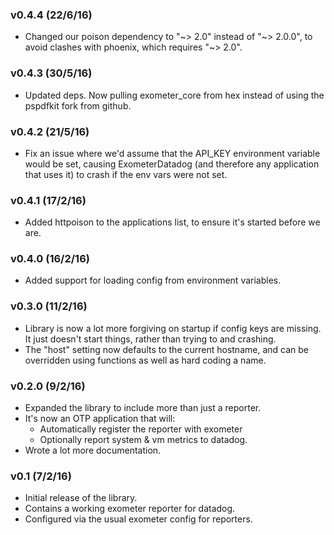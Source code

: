 ### v0.4.4 (22/6/16)

- Changed our poison dependency to "~> 2.0" instead of "~> 2.0.0", to avoid
  clashes with phoenix, which requires "~> 2.0".

### v0.4.3 (30/5/16)

- Updated deps. Now pulling exometer_core from hex instead of using the
  pspdfkit fork from github.

### v0.4.2 (21/5/16)

- Fix an issue where we'd assume that the API_KEY environment variable would be
  set, causing ExometerDatadog (and therefore any application that uses it) to
  crash if the env vars were not set.

### v0.4.1 (17/2/16)

- Added httpoison to the applications list, to ensure it's started before we
  are.

### v0.4.0 (16/2/16)

- Added support for loading config from environment variables.

### v0.3.0 (11/2/16)

- Library is now a lot more forgiving on startup if config keys are missing.
  It just doesn't start things, rather than trying to and crashing.
- The "host" setting now defaults to the current hostname, and can be
  overridden using functions as well as hard coding a name.

### v0.2.0 (9/2/16)

- Expanded the library to include more than just a reporter.
- It's now an OTP application that will:
  - Automatically register the reporter with exometer
  - Optionally report system & vm metrics to datadog.
- Wrote a lot more documentation.

### v0.1 (7/2/16)

- Initial release of the library.
- Contains a working exometer reporter for datadog.
- Configured via the usual exometer config for reporters.
